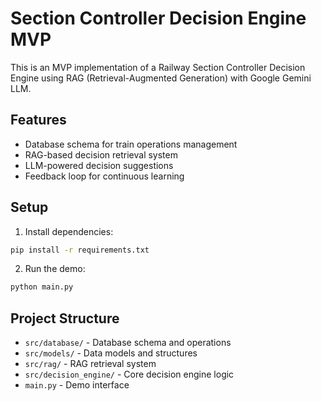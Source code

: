# Section Controller Decision Engine MVP

This is an MVP implementation of a Railway Section Controller Decision Engine using RAG (Retrieval-Augmented Generation) with Google Gemini LLM.

## Features

- Database schema for train operations management
- RAG-based decision retrieval system
- LLM-powered decision suggestions
- Feedback loop for continuous learning

## Setup

1. Install dependencies:
```bash
pip install -r requirements.txt
```

2. Run the demo:
```bash
python main.py
```

## Project Structure

- `src/database/` - Database schema and operations
- `src/models/` - Data models and structures
- `src/rag/` - RAG retrieval system
- `src/decision_engine/` - Core decision engine logic
- `main.py` - Demo interface
